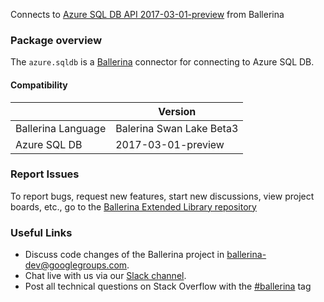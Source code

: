 Connects to [Azure SQL DB API 2017-03-01-preview](https://docs.microsoft.com/en-us/azure/azure-sql/database/sql-database-paas-overview) from Ballerina

### Package overview
The `azure.sqldb` is a [Ballerina](https://ballerina.io/) connector for connecting to Azure SQL DB.

#### Compatibility
|                          | Version                  |
|--------------------------|--------------------------|
| Ballerina Language       | Balerina Swan Lake Beta3 |
| Azure SQL DB             | 2017-03-01-preview       |

### Report Issues
To report bugs, request new features, start new discussions, view project boards, etc., go to the [Ballerina Extended Library repository](https://github.com/ballerina-platform/ballerina-extended-library)

### Useful Links
- Discuss code changes of the Ballerina project in [ballerina-dev@googlegroups.com](mailto:ballerina-dev@googlegroups.com).
- Chat live with us via our [Slack channel](https://ballerina.io/community/slack/).
- Post all technical questions on Stack Overflow with the [#ballerina](https://stackoverflow.com/questions/tagged/ballerina) tag